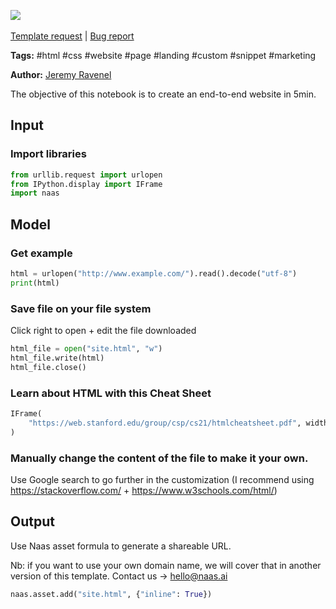 <a href="https://app.naas.ai/user-redirect/naas/downloader?url=https://raw.githubusercontent.com/jupyter-naas/awesome-notebooks/master/HTML/HTML_Create_a_website.ipynb" target="_parent"><img src="https://naasai-public.s3.eu-west-3.amazonaws.com/open_in_naas.svg"/></a><br><br><a href="https://github.com/jupyter-naas/awesome-notebooks/issues/new?assignees=&labels=&template=template-request.md&title=Tool+-+Action+of+the+notebook+">Template request</a> | <a href="https://github.com/jupyter-naas/awesome-notebooks/issues/new?assignees=&labels=bug&template=bug_report.md&title=HTML+-+Create+a+website:+Error+short+description">Bug report</a>

**Tags:** #html #css #website #page #landing #custom #snippet #marketing

**Author:** [Jeremy Ravenel](https://www.linkedin.com/in/ACoAAAJHE7sB5OxuKHuzguZ9L6lfDHqw--cdnJg/)

The objective of this notebook is to create an end-to-end website in 5min. 

## Input 

### Import libraries


```python
from urllib.request import urlopen
from IPython.display import IFrame
import naas
```

## Model 

### Get example


```python
html = urlopen("http://www.example.com/").read().decode("utf-8")
print(html)
```

### Save file on your file system
Click right to open + edit the file downloaded 


```python
html_file = open("site.html", "w")
html_file.write(html)
html_file.close()
```

### Learn about HTML with this Cheat Sheet


```python
IFrame(
    "https://web.stanford.edu/group/csp/cs21/htmlcheatsheet.pdf", width=900, height=600
)
```

### Manually change the content of the file to make it your own. 

Use Google search to go further in the customization (I recommend using https://stackoverflow.com/ + https://www.w3schools.com/html/)

## Output

Use Naas asset formula to generate a shareable URL.

Nb: if you want to use your own domain name, we will cover that in another version of this template.
Contact us → hello@naas.ai


```python
naas.asset.add("site.html", {"inline": True})
```

